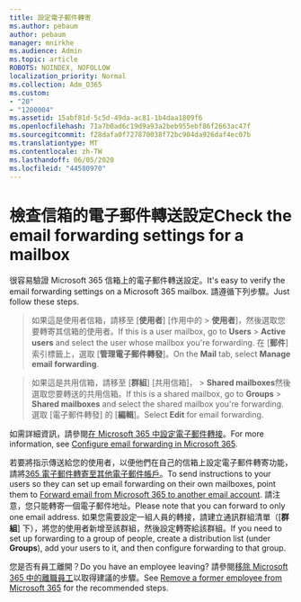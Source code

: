 ```yaml
---
title: 設定電子郵件轉寄
ms.author: pebaum
author: pebaum
manager: mnirkhe
ms.audience: Admin
ms.topic: article
ROBOTS: NOINDEX, NOFOLLOW
localization_priority: Normal
ms.collection: Adm_O365
ms.custom:
- "20"
- "1200004"
ms.assetid: 15abf81d-5c5d-49da-ac81-1b4daa1809f6
ms.openlocfilehash: 71a7b0ad6c19d9a93a2beb955ebf86f2663ac47f
ms.sourcegitcommit: f28dafa0f727870038f72bc904da926daf4ec07b
ms.translationtype: MT
ms.contentlocale: zh-TW
ms.lasthandoff: 06/05/2020
ms.locfileid: "44580970"
---
```

# <a name="check-the-email-forwarding-settings-for-a-mailbox"></a><span data-ttu-id="8cfe3-102">檢查信箱的電子郵件轉送設定</span><span class="sxs-lookup"><span data-stu-id="8cfe3-102">Check the email forwarding settings for a mailbox</span></span>

<span data-ttu-id="8cfe3-103">很容易驗證 Microsoft 365 信箱上的電子郵件轉送設定。</span><span class="sxs-lookup"><span data-stu-id="8cfe3-103">It's easy to verify the email forwarding settings on a Microsoft 365 mailbox.</span></span> <span data-ttu-id="8cfe3-104">請遵循下列步驟。</span><span class="sxs-lookup"><span data-stu-id="8cfe3-104">Just follow these steps.</span></span>
  
> <span data-ttu-id="8cfe3-105">如果這是使用者信箱，請移至 [**使用者**] [作用中的 \> **使用者**]，然後選取您要轉寄其信箱的使用者。</span><span class="sxs-lookup"><span data-stu-id="8cfe3-105">If this is a user mailbox, go to **Users** \> **Active users** and select the user whose mailbox you're forwarding.</span></span> <span data-ttu-id="8cfe3-106">在 [**郵件**] 索引標籤上，選取 [**管理電子郵件轉發**]。</span><span class="sxs-lookup"><span data-stu-id="8cfe3-106">On the **Mail** tab, select **Manage email forwarding**.</span></span>

> <span data-ttu-id="8cfe3-107">如果這是共用信箱，請移至 [**群組**] [共用信箱]， \> **Shared mailboxes**然後選取您要轉送的共用信箱。</span><span class="sxs-lookup"><span data-stu-id="8cfe3-107">If this is a shared mailbox, go to **Groups** \> **Shared mailboxes** and select the shared mailbox you're forwarding.</span></span> <span data-ttu-id="8cfe3-108">選取 [電子郵件轉發] 的 [**編輯**]。</span><span class="sxs-lookup"><span data-stu-id="8cfe3-108">Select **Edit** for email forwarding.</span></span>

<span data-ttu-id="8cfe3-109">如需詳細資訊，請參閱[在 Microsoft 365 中設定電子郵件轉接](https://docs.microsoft.com/microsoft-365/admin/email/configure-email-forwarding)。</span><span class="sxs-lookup"><span data-stu-id="8cfe3-109">For more information, see [Configure email forwarding in Microsoft 365](https://docs.microsoft.com/microsoft-365/admin/email/configure-email-forwarding).</span></span>
  
<span data-ttu-id="8cfe3-110">若要將指示傳送給您的使用者，以便他們在自己的信箱上設定電子郵件轉寄功能，請將[365 電子郵件轉寄至其他電子郵件帳戶](https://support.office.com/article/Forward-email-from-Office-365-to-another-email-account-1ed4ee1e-74f8-4f53-a174-86b748ff6a0e)。</span><span class="sxs-lookup"><span data-stu-id="8cfe3-110">To send instructions to your users so they can set up email forwarding on their own mailboxes, point them to [Forward email from Microsoft 365 to another email account](https://support.office.com/article/Forward-email-from-Office-365-to-another-email-account-1ed4ee1e-74f8-4f53-a174-86b748ff6a0e).</span></span> <span data-ttu-id="8cfe3-111">請注意，您只能轉寄一個電子郵件地址。</span><span class="sxs-lookup"><span data-stu-id="8cfe3-111">Please note that you can forward to only one email address.</span></span> <span data-ttu-id="8cfe3-112">如果您需要設定一組人員的轉接，請建立通訊群組清單（[**群組**] 下），將您的使用者新增至該群組，然後設定轉寄給該群組。</span><span class="sxs-lookup"><span data-stu-id="8cfe3-112">If you need to set up forwarding to a group of people, create a distribution list (under **Groups**), add your users to it, and then configure forwarding to that group.</span></span>
  
<span data-ttu-id="8cfe3-113">您是否有員工離開？</span><span class="sxs-lookup"><span data-stu-id="8cfe3-113">Do you have an employee leaving?</span></span> <span data-ttu-id="8cfe3-114">請參閱[移除 Microsoft 365 中的離職員工](https://docs.microsoft.com/microsoft-365/admin/add-users/remove-former-employee)以取得建議的步驟。</span><span class="sxs-lookup"><span data-stu-id="8cfe3-114">See [Remove a former employee from Microsoft 365](https://docs.microsoft.com/microsoft-365/admin/add-users/remove-former-employee) for the recommended steps.</span></span>